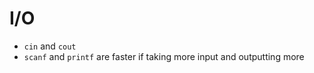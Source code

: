 # I/O

* `cin` and `cout`
* `scanf` and `printf` are faster if taking more input and outputting more

